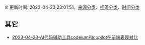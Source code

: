 :alarm_clock: 更新时间: 2023-04-23 23:01:51。[来源分类](../README.md)、[标签分类](../TAGS.md)、[时间分类](../TIMELINE.md)

## 其它




- [2023-04-23-AI代码辅助工具codeium和copilot在前端表现对比](https://www.zhangxinxu.com/wordpress/2023/04/ai-code-tool-codeium-github-copilot/) 